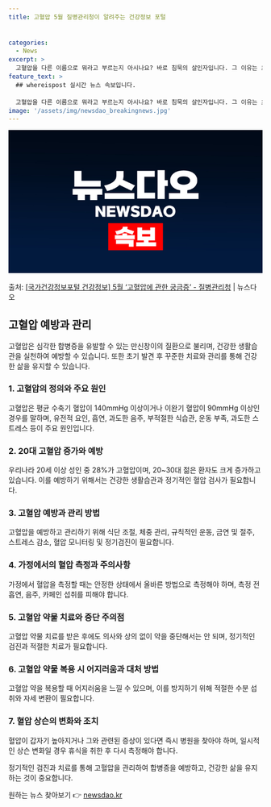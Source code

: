 ```yaml
---
title: 고혈압 5월 질병관리청이 알려주는 건강정보 포털


categories:
  - News
excerpt: >
  고혈압을 다른 이름으로 뭐라고 부르는지 아시나요? 바로 침묵의 살인자입니다. 그 이유는 초기에는 증상이 뚜렷…
feature_text: >
  ## whereispost 실시간 뉴스 속보입니다.

  고혈압을 다른 이름으로 뭐라고 부르는지 아시나요? 바로 침묵의 살인자입니다. 그 이유는 초기에는 증상이 뚜렷…
image: '/assets/img/newsdao_breakingnews.jpg'
---
```


![뉴스다오 속보](/assets/img/newsdao_breakingnews.jpg)

<p>출처: <a href="https://newsdao.kr/3749" rel="dofollow">[국가건강정보포털 건강정보] 5월 ‘고혈압에 관한 궁금증’ - 질병관리청</a> | 뉴스다오</p>

<h2 data-ke-size="size26">고혈압 예방과 관리</h2>
고혈압은 심각한 합병증을 유발할 수 있는 만신창이의 질환으로 불리며, 건강한 생활습관을 실천하여 예방할 수 있습니다. 또한 초기 발견 후 꾸준한 치료와 관리를 통해 건강한 삶을 유지할 수 있습니다.

<h3>1. 고혈압의 정의와 주요 원인</h3>
고혈압은 평균 수축기 혈압이 140mmHg 이상이거나 이완기 혈압이 90mmHg 이상인 경우를 말하며, 유전적 요인, 흡연, 과도한 음주, 부적절한 식습관, 운동 부족, 과도한 스트레스 등이 주요 원인입니다.

<h3>2. 20대 고혈압 증가와 예방</h3>
우리나라 20세 이상 성인 중 28%가 고혈압이며, 20~30대 젊은 환자도 크게 증가하고 있습니다. 이를 예방하기 위해서는 건강한 생활습관과 정기적인 혈압 검사가 필요합니다.

<h3>3. 고혈압 예방과 관리 방법</h3>
고혈압을 예방하고 관리하기 위해 식단 조절, 체중 관리, 규칙적인 운동, 금연 및 절주, 스트레스 감소, 혈압 모니터링 및 정기검진이 필요합니다.

<h3>4. 가정에서의 혈압 측정과 주의사항</h3>
가정에서 혈압을 측정할 때는 안정한 상태에서 올바른 방법으로 측정해야 하며, 측정 전 흡연, 음주, 카페인 섭취를 피해야 합니다.

<h3>5. 고혈압 약물 치료와 중단 주의점</h3>
고혈압 약물 치료를 받은 후에도 의사와 상의 없이 약을 중단해서는 안 되며, 정기적인 검진과 적절한 치료가 필요합니다.

<h3>6. 고혈압 약물 복용 시 어지러움과 대처 방법</h3>
고혈압 약을 복용할 때 어지러움을 느낄 수 있으며, 이를 방지하기 위해 적절한 수분 섭취와 자세 변환이 필요합니다.

<h3>7. 혈압 상슨의 변화와 조치</h3>
혈압이 갑자기 높아지거나 그와 관련된 증상이 있다면 즉시 병원을 찾아야 하며, 일시적인 상슨 변화일 경우 휴식을 취한 후 다시 측정해야 합니다.

정기적인 검진과 치료를 통해 고혈압을 관리하여 합병증을 예방하고, 건강한 삶을 유지하는 것이 중요합니다.  

원하는 뉴스 찾아보기 👉 <a href="https://newsdao.kr" rel="dofollow">newsdao.kr</a>


